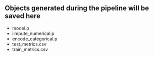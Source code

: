 ## Objects generated during the pipeline will be saved here
* model.p
* iimpute_numerical.p
* encode_categorical.p
* test_metrics.csv
* train_metrics.csv